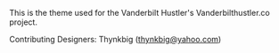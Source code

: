 This is the theme used for the Vanderbilt Hustler's Vanderbilthustler.co project.

Contributing Designers:
	Thynkbig (thynkbig@yahoo.com)